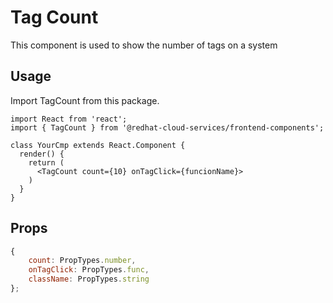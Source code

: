 # Tag Count

This component is used to show the number of tags on a system

## Usage

Import TagCount from this package.

```JSX
import React from 'react';
import { TagCount } from '@redhat-cloud-services/frontend-components';

class YourCmp extends React.Component {
  render() {
    return (
      <TagCount count={10} onTagClick={funcionName}>
    )
  }
}
```

## Props

```javascript
{
    count: PropTypes.number,
    onTagClick: PropTypes.func,
    className: PropTypes.string
};
```
